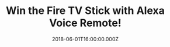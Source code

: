 ---
campaign-uuid: "c-4d5c81a6-ba01-407a-be62-fb700a428957"
type: "Competition"
category: "Competition"
date: "2018-06-01T16:00:00.000Z"
end-date: "2018-07-01T23:59:00.000Z"
disable-form: false
is_promoted: false
has_entry_page: true
title: "Win the Fire TV Stick with Alexa Voice Remote!"
competition-description: "<p>The most powerful streaming media stick, with the fastest\
  \ Wi-Fi and most accurate voice search-now is in our hands and we want to give it\
  \ to YOU!: The ultimate Fire TV Stick with Alexa Voice remote!</p>\r\n<p>Looking\
  \ forward to stream your favourite shows on the big screen? Click below to know\
  \ more!</p>"
hero-header: "Win the Fire TV Stick with Alexa Voice Remote!"
terms-confirmation: "N/A"
banner-img: "https://assets.expresslyapp.com/asset-e28918ee-557d-464f-afcc-9417cc134791.jpg"
logo-left-href: "https://aaa.nme.com/"
logo-left-image: "https://assets.expresslyapp.com/asset-97f77cc4-deba-4213-9f40-967211a27ce9.jpg"
logo-left-title: "NME"
bg-image-hero: "https://assets.expresslyapp.com/asset-b5d137e3-2cbc-4b64-ac48-55cdebc9858b.jpg"
bg-image-first: "https://assets.expresslyapp.com/asset-6a0f1cff-ca23-43dd-b5ec-f8f990d4f207.jpg"
section1-content: "<p>With the Fire TV Stick there’s something always on, just plug\
  \ your Fire TV Stick into an HDTV and start streaming in minutes! Has the fastest\
  \ Wi-Fi and most accurate voice search of any streaming media stick.</p> <p>Shows\
  \ start faster and stream more smoothly than ever before! Access to Amazon Video,\
  \ Netflix, Curzon Home Cinema, live TV, YouTube, Facebook.. and many more!</p>\r\
  \n<p>Enter the form below for a chance to win and be ready to entertain your way\
  \ with the brand new Fire TV Stick with Alexa Voice Remote!</p>"
entry-title: "Win the Fire TV Stick with Alexa Voice Remote!"
entry-content: "<p>Enter the draw to win the innovative Fire TV Stick with Alexa Voice\
  \ Remote by completing the form below before 23:59 on 1st July 2018.</p>"
has-winner: false
prize-description: "The Fire TV Stick with Alexa Voice Remote!"
special-conditions: "Multiple entries are allowed up to one every 24 hours."
---